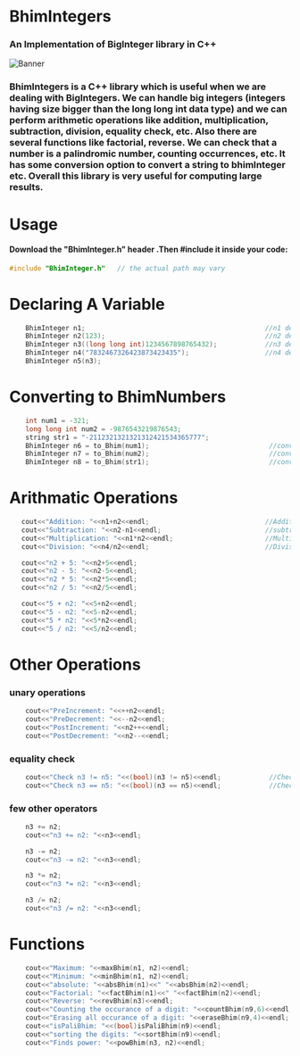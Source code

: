 # BhimIntegers
### An Implementation of BigInteger library in C++
![Banner](https://github.com/kothariji/BhimIntegers/blob/master/Bhim%20Integers.jpg?raw=true)

### BhimIntegers is a C++ library which is useful when we are dealing with BigIntegers. We can handle big integers (integers having size bigger than the long long int data type) and we can perform arithmetic operations like addition, multiplication, subtraction, division, equality check, etc. Also there are several functions like factorial, reverse. We can check that a number is a palindromic number, counting occurrences, etc. It has some conversion option to convert a string to bhimInteger etc. Overall this library is very useful for computing large results.

# Usage
#### Download the "BhimInteger.h" header .Then #include it inside your code:
```c++
#include "BhimInteger.h"   // the actual path may vary
```
# Declaring A Variable
```c++
    BhimInteger n1;                                             //n1 defined with value 0
    BhimInteger n2(123);                                        //n2 defined with value int value
    BhimInteger n3((long long int)1234567898765432);            //n3 defined with value long long int value
    BhimInteger n4("7832467326423873423435");                   //n4 defined with string value
    BhimInteger n5(n3);   
```

# Converting to BhimNumbers
```c++
    int num1 = -321;
    long long int num2 = -9876543219876543;
    string str1 = "-2112321321321312421534365777";
    BhimInteger n6 = to_Bhim(num1);                              //converting int to BhimInteger
    BhimInteger n7 = to_Bhim(num2);                              //converting long long int to BhimInteger
    BhimInteger n8 = to_Bhim(str1);                              //converting string to BhimInteger
```
 
 # Arithmatic Operations
 ```c++
    cout<<"Addition: "<<n1+n2<<endl;                             //Addition
    cout<<"Subtraction: "<<n2-n1<<endl;                          //subtraction
    cout<<"Multiplication: "<<n1*n2<<endl;                       //Multiplication
    cout<<"Division: "<<n4/n2<<endl;                             //Division

    cout<<"n2 + 5: "<<n2+5<<endl;
    cout<<"n2 - 5: "<<n2-5<<endl;
    cout<<"n2 * 5: "<<n2*5<<endl;
    cout<<"n2 / 5: "<<n2/5<<endl;

    cout<<"5 + n2: "<<5+n2<<endl;
    cout<<"5 - n2: "<<5-n2<<endl;
    cout<<"5 * n2: "<<5*n2<<endl;
    cout<<"5 / n2: "<<5/n2<<endl;
```

# Other Operations

### unary operations
```c++
    cout<<"PreIncrement: "<<++n2<<endl;
    cout<<"PreDecrement: "<<--n2<<endl;
    cout<<"PostIncrement: "<<n2++<<endl;
    cout<<"PostDecrement: "<<n2--<<endl;
```
### equality check
```c++
    cout<<"Check n3 != n5: "<<(bool)(n3 != n5)<<endl;            //Checking if value of both are different
    cout<<"Check n3 == n5: "<<(bool)(n3 == n5)<<endl;            //Checking if value of both are same
```
### few other operators
```c++
    n3 += n2;
    cout<<"n3 += n2: "<<n3<<endl;

    n3 -= n2;
    cout<<"n3 -= n2: "<<n3<<endl;

    n3 *= n2;
    cout<<"n3 *= n2: "<<n3<<endl;

    n3 /= n2;
    cout<<"n3 /= n2: "<<n3<<endl;
```


# Functions
```c++
    cout<<"Maximum: "<<maxBhim(n1, n2)<<endl;                               //Maximum of two Numbers
    cout<<"Minimum: "<<minBhim(n1, n2)<<endl;                               //Minimum of two Numbers
    cout<<"absolute: "<<absBhim(n1)<<" "<<absBhim(n2)<<endl;                //Absolute value of a number
    cout<<"Factorial: "<<factBhim(n1)<<" "<<factBhim(n2)<<endl;             //Factorial of a number
    cout<<"Reverse: "<<revBhim(n3)<<endl;                                   //Reverse a number
    cout<<"Counting the occurance of a digit: "<<countBhim(n9,6)<<endl;     //Counting the occurance of a digit
    cout<<"Erasing all occurance of a digit: "<<eraseBhim(n9,4)<<endl;      //Erasing all occurances of a digit
    cout<<"isPaliBhim: "<<(bool)isPaliBhim(n9)<<endl;                       //Checking if a number is palindrome
    cout<<"sorting the digits: "<<sortBhim(n9)<<endl;                       //sort the digits of a number
	cout<<"Finds power: "<<powBhim(n3, n2)<<endl;                           //finds x to the power y, where x and y is any int. Returns Integer value in form of string
```
